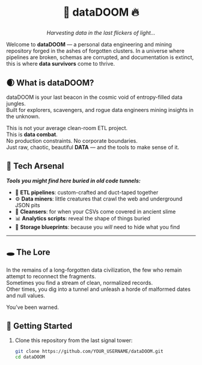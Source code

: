 # <p align=center><b>🌌 dataDOOM 🔥</b></p> 
<p align=center>
  <i>
        Harvesting data in the last flickers of light...
  </i>
</p>
 

Welcome to **dataDOOM** — a personal data engineering and mining repository forged in the ashes of forgotten clusters. In a universe where pipelines are broken, schemas are corrupted, and documentation is extinct, this is where **data survivors** come to thrive.


## 🌒 What is dataDOOM?

dataDOOM is your last beacon in the cosmic void of entropy-filled data jungles.  
Built for explorers, scavengers, and rogue data engineers mining insights in the unknown.

This is not your average clean-room ETL project.  
This is **data combat**.  
No production constraints. No corporate boundaries.  
Just raw, chaotic, beautiful **DATA** — and the tools to make sense of it.

## 🔧 Tech Arsenal

_**Tools you might find here buried in old code tunnels:**_

- 🧱 **ETL pipelines**: custom-crafted and duct-taped together  
- ⚙️ **Data miners**: little creatures that crawl the web and underground JSON pits  
- 🧼 **Cleansers**: for when your CSVs come covered in ancient slime  
- 📊 **Analytics scripts**: reveal the shape of things buried  
- 📁 **Storage blueprints**: because you *will* need to hide what you find

---

## 🕳️ The Lore

In the remains of a long-forgotten data civilization, the few who remain attempt to reconnect the fragments.  
Sometimes you find a stream of clean, normalized records.  
Other times, you dig into a tunnel and unleash a horde of malformed dates and null values.

You’ve been warned.


## 🚀 Getting Started

1. Clone this repository from the last signal tower:
   ```bash
   git clone https://github.com/YOUR_USERNAME/dataDOOM.git
   cd dataDOOM
